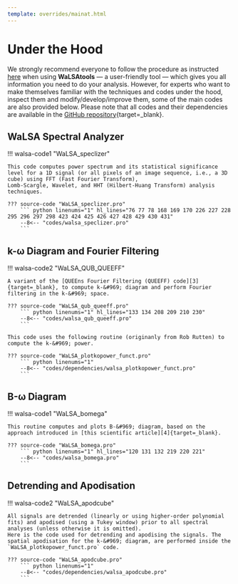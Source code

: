 ```yaml
---
template: overrides/mainat.html
---
```


# Under the Hood

We strongly recommend everyone to follow the procedure as instructed [here][1] when using **WaLSAtools** &#8212; a user-friendly tool &#8212; which gives you all information you need to do your analysis. 
However, for experts who want to make themselves familiar with the techniques and codes under the hood, inspect them and modify/develop/improve them, some of the main codes are also provided below. Please note that all codes and their dependencies are available in the [GitHub repository][2]{target=_blank}.

  [1]: WaLSAtools.md
  [2]: https://github.com/WaLSAteam/WaLSAtools

## WaLSA Spectral Analyzer

!!! walsa-code1 "WaLSA_speclizer"

	This code computes power spectrum and its statistical significance level for a 1D signal (or all pixels of an image sequence, i.e., a 3D cube) using FFT (Fast Fourier Transform),
	Lomb-Scargle, Wavelet, and HHT (Hilbert-Huang Transform) analysis techniques.

	??? source-code "WaLSA_speclizer.pro"
	    ``` python linenums="1" hl_lines="76 77 78 168 169 170 226 227 228 295 296 297 298 423 424 425 426 427 428 429 430 431"
	    --8<-- "codes/walsa_speclizer.pro"
	    ```
		
## k-&#969; Diagram and Fourier Filtering

!!! walsa-code2 "WaLSA_QUB_QUEEFF"

	A variant of the [QUEEns Fourier Filtering (QUEEFF) code][3]{target=_blank}, to compute k-&#969; diagram and perform Fourier filtering in the k-&#969; space.

	??? source-code "WaLSA_qub_queeff.pro"
	    ``` python linenums="1" hl_lines="133 134 208 209 210 230"
	    --8<-- "codes/walsa_qub_queeff.pro"
	    ```
	
	This code uses the following routine (originanly from Rob Rutten) to compute the k-&#969; power.
	
	??? source-code "WaLSA_plotkopower_funct.pro"
	    ``` python linenums="1"
	    --8<-- "codes/dependencies/walsa_plotkopower_funct.pro"
	    ```
		
## B-&#969; Diagram

!!! walsa-code1 "WaLSA_bomega"

    This routine computes and plots B-&#969; diagram, based on the approach introduced in [this scientific article][4]{target=_blank}.

	??? source-code "WaLSA_bomega.pro"
	    ``` python linenums="1" hl_lines="120 131 132 219 220 221"
	    --8<-- "codes/walsa_bomega.pro"
	    ```

## Detrending and Apodisation

!!! walsa-code2 "WaLSA_apodcube"

	All signals are detrended (linearly or using higher-order polynomial fits) and apodised (using a Tukey window) prior to all spectral analyses (unless otherwise it is omitted).
	Here is the code used for detrending and apodising the signals. The spatial apodisation for the k-&#969; diagram, are performed inside the `WaLSA_plotkopower_funct.pro` code.

	??? source-code "WaLSA_apodcube.pro"
	    ``` python linenums="1"
	    --8<-- "codes/dependencies/walsa_apodcube.pro"
	    ```

  [3]: https://bit.ly/37mx9ic
  [4]: https://arxiv.org/pdf/2103.11639.pdf

<br>